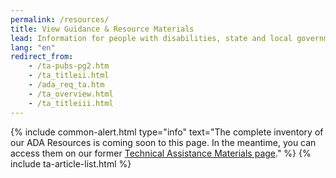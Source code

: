 ```yaml
---
permalink: /resources/
title: View Guidance & Resource Materials
lead: Information for people with disabilities, state and local governments, and businesses
lang: "en"
redirect_from:
    - /ta-pubs-pg2.htm
    - /ta_titleii.html
    - /ada_req_ta.htm
    - /ta_overview.html
    - /ta_titleiii.html
---
```


{% include common-alert.html type="info" text="The complete inventory of our ADA Resources is coming soon to this page. In the meantime, you can access them on our former [Technical Assistance Materials page](https://archive.ada.gov/ta-pubs-pg2.htm)." %}
{% include ta-article-list.html %}


